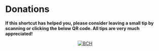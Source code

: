 # Donations
**If this shortcut has helped you, please consider leaving a small tip by scanning or clicking the below QR code. All tips are very much appreciated!**

<div align="center">

  [![BCH](https://i.postimg.cc/4d04t7wr/donation-qr.png)](bitcoincash:qq5l9j3cgah8s6rz3xd5aet0u8wml2ezsgst9fedzz?amount=0.0086369 "BCH")
 
</div>
